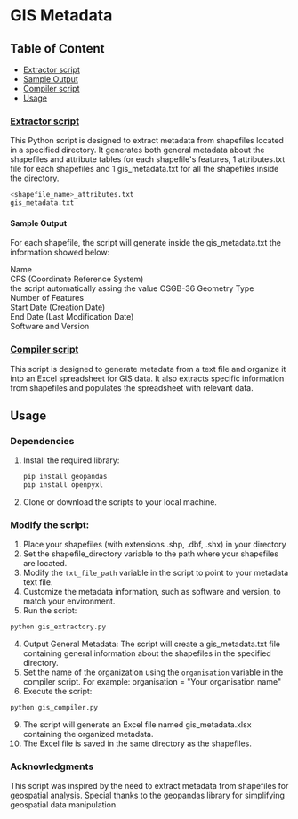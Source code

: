 # GIS Metadata

## Table of Content
- [Extractor script](#extractor-script)
- [Sample Output](#sample-output)
- [Compiler script](#compiler-script)
- [Usage](#usage)

  
### [Extractor script](gis_extractor.py) 

This Python script is designed to extract metadata from shapefiles located in a specified directory. It generates both general metadata about the shapefiles and attribute tables for each shapefile's features, 1 attributes.txt file for each shapefiles and 1 gis_metadata.txt for all the shapefiles inside the directory.
```bash
<shapefile_name>_attributes.txt
gis_metadata.txt
```
#### Sample Output
For each shapefile, the script will generate inside the gis_metadata.txt the information showed below:

Name<br>
CRS (Coordinate Reference System)<br> the script automatically assing the value OSGB-36
Geometry Type<br>
Number of Features<br>
Start Date (Creation Date)<br>
End Date (Last Modification Date)<br>
Software and Version<br>


### [Compiler script](gis_compiler.py)

This script is designed to generate metadata from a text file and organize it into an Excel spreadsheet for GIS data. It also extracts specific information from shapefiles and populates the spreadsheet with relevant data.

## Usage

### Dependencies
1. Install the required library:

   ```bash
   pip install geopandas
   pip install openpyxl

2. Clone or download the scripts to your local machine.

### Modify the script:

1. Place your shapefiles (with extensions .shp, .dbf, .shx) in your directory
2. Set the shapefile_directory variable to the path where your shapefiles are located.
3. Modify the `txt_file_path` variable in the script to point to your metadata text file.
4. Customize the metadata information, such as software and version, to match your environment.
5. Run the script:
```bash
python gis_extractory.py
```
4. Output
  General Metadata: The script will create a gis_metadata.txt file containing general information about the shapefiles in the specified directory.
7. Set the name of the organization using the `organisation` variable in the compiler script. For example: organisation = "Your organisation name"
8. Execute the script:
```bash
python gis_compiler.py
```
9. The script will generate an Excel file named gis_metadata.xlsx containing the organized metadata.
11. The Excel file is saved in the same directory as the shapefiles.

### Acknowledgments
This script was inspired by the need to extract metadata from shapefiles for geospatial analysis.
Special thanks to the geopandas library for simplifying geospatial data manipulation.

